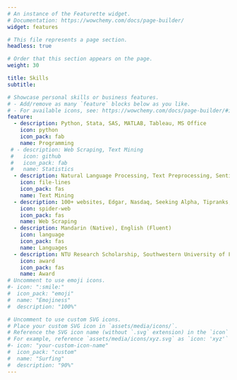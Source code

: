 ```yaml
---
# An instance of the Featurette widget.
# Documentation: https://wowchemy.com/docs/page-builder/
widget: features

# This file represents a page section.
headless: true

# Order that this section appears on the page.
weight: 30

title: Skills
subtitle:

# Showcase personal skills or business features.
# - Add/remove as many `feature` blocks below as you like.
# - For available icons, see: https://wowchemy.com/docs/page-builder/#icons
feature:
  - description: Python, Stata, SAS, MATLAB, Tableau, MS Office
    icon: python
    icon_pack: fab
    name: Programming
 # - description: Web Scraping, Text Mining
 #   icon: github
 #   icon_pack: fab
 #   name: Statistics
  - description: Natural Language Processing, Text Preprocessing, Sentiment Analysis
    icon: file-lines
    icon_pack: fas
    name: Text Mining
  - description: 100+ websites, Edgar, Nasdaq, Seeking Alpha, Tipranks, Yahoo Finance, Twitter, Morningstar
    icon: spider-web
    icon_pack: fas
    name: Web Scraping
  - description: Mandarin (Native), English (Fluent)
    icon: language
    icon_pack: fas
    name: Languages
  - description: NTU Research Scholarship, Southwestern University of Finance and Economics Academic Scholarship
    icon: award
    icon_pack: fas
    name: Award
# Uncomment to use emoji icons.
#- icon: ":smile:"
#  icon_pack: "emoji"
#  name: "Emojiness"
#  description: "100%"

# Uncomment to use custom SVG icons.
# Place your custom SVG icon in `assets/media/icons/`.
# Reference the SVG icon name (without `.svg` extension) in the `icon` field.
# For example, reference `assets/media/icons/xyz.svg` as `icon: 'xyz'`
#- icon: "your-custom-icon-name"
#  icon_pack: "custom"
#  name: "Surfing"
#  description: "90%"
---
```

